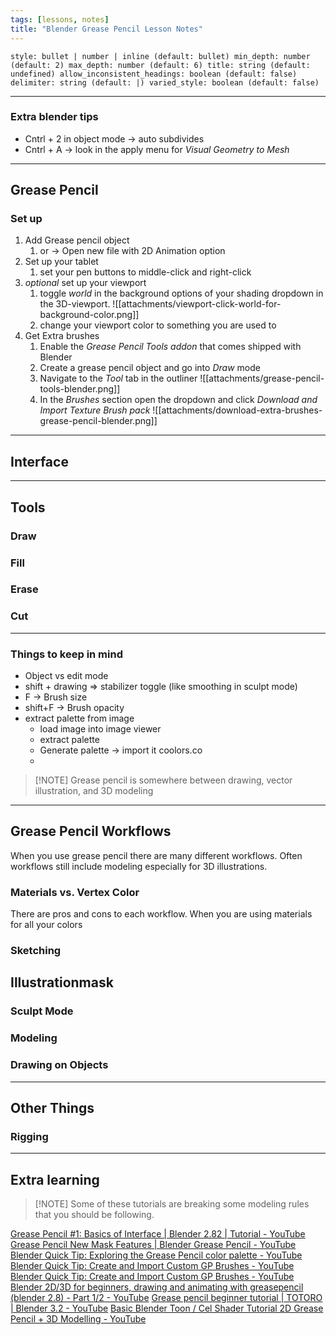 ```yaml
---
tags: [lessons, notes]
title: "Blender Grease Pencil Lesson Notes"
---
```

```toc
style: bullet | number | inline (default: bullet) min_depth: number (default: 2) max_depth: number (default: 6) title: string (default: undefined) allow_inconsistent_headings: boolean (default: false) delimiter: string (default: |) varied_style: boolean (default: false) 
```


---

### Extra blender tips
- Cntrl + 2 in object mode -> auto subdivides
- Cntrl + A -> look in the apply menu for *Visual Geometry to Mesh*




---

## Grease Pencil
### Set up
1. Add Grease pencil object
	1. or -> Open new file with 2D Animation option
2. Set up your tablet
	1. set your pen buttons to middle-click and right-click
3. *optional* set up your viewport
	1. toggle *world* in the background options of your shading dropdown in the 3D-viewport. ![[attachments/viewport-click-world-for-background-color.png]]
	2. change your viewport color to something you are used to
4. Get Extra brushes
	1. Enable the *Grease Pencil Tools addon* that comes shipped with Blender
	2. Create a grease pencil object and go into *Draw* mode
	3.  Navigate to the *Tool* tab in the outliner ![[attachments/grease-pencil-tools-blender.png]]
	4. In the *Brushes* section open the dropdown and click *Download and Import Texture Brush pack* ![[attachments/download-extra-brushes-grease-pencil-blender.png]]

---
## Interface


---
## Tools

### Draw

### Fill

### Erase

### Cut




---
### Things to keep in mind
- Object vs edit mode
- shift + drawing => stabilizer toggle (like smoothing in sculpt mode)
- F -> Brush size
- shift+F -> Brush opacity
- extract palette from image
	- load image into image viewer
	- extract palette
	- Generate palette -> import it coolors.co
	- 


>[!NOTE] Grease pencil is somewhere between drawing, vector illustration, and 3D modeling


---
## Grease Pencil Workflows
When you use grease pencil there are many different workflows. Often workflows still include modeling especially for 3D illustrations. 

### Materials vs. Vertex Color
There are pros and cons to each workflow.
When you are using materials for all your colors 

### Sketching


## Illustrationmask


### Sculpt Mode


### Modeling


### Drawing on Objects


---
## Other Things

### Rigging



---
## Extra learning

>[!NOTE] Some of these tutorials are breaking some modeling rules that you should be following.

[Grease Pencil #1: Basics of Interface | Blender 2.82 | Tutorial - YouTube](https://www.youtube.com/watch?v=w3O-t_dkoBU)
[Grease Pencil New Mask Features | Blender Grease Pencil - YouTube](https://www.youtube.com/watch?v=lI0V-0UuhmE)
[Blender Quick Tip: Exploring the Grease Pencil color palette - YouTube](https://www.youtube.com/watch?v=4VpvaSbh8KA)
[Blender Quick Tip: Create and Import Custom GP Brushes - YouTube](https://www.youtube.com/watch?v=6lk9Y2s6bQw)
[Blender Quick Tip: Create and Import Custom GP Brushes - YouTube](https://www.youtube.com/watch?v=6lk9Y2s6bQw)
[Blender 2D/3D for beginners, drawing and animating with greasepencil (blender 2.8) - Part 1/2 - YouTube](https://www.youtube.com/watch?v=c57qq2nE3B0)
[Grease pencil beginner tutorial | TOTORO | Blender 3.2 - YouTube](https://www.youtube.com/watch?v=SpFwrQOpQ0M)
[Basic Blender Toon / Cel Shader Tutorial 2D Grease Pencil + 3D Modelling - YouTube](https://www.youtube.com/watch?v=hBztmFHkNQo)
